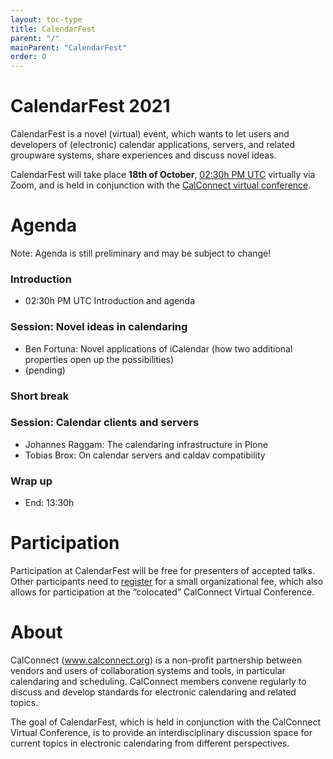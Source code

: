 ```yaml
---
layout: toc-type
title: CalendarFest
parent: "/"
mainParent: "CalendarFest"
order: 0
---
```


# CalendarFest 2021

CalendarFest is a novel (virtual) event, which wants to let users and developers of (electronic) calendar applications, servers, and related groupware systems, share experiences and discuss novel ideas. 

CalendarFest will take place **18th of October**, [02:30h PM UTC](https://www.timeanddate.com/worldclock/fixedtime.html?msg=CalendarFest&iso=20211018T1430&p1=1440&ah=3) virtually via Zoom, and is held in conjunction with the [CalConnect virtual conference](https://www.calconnect.org/events/calconnect-virtual-conference-autumn-2021).

# Agenda 

Note: Agenda is still preliminary and may be subject to change!

### Introduction
* 02:30h PM UTC Introduction and agenda

### Session: Novel ideas in calendaring
* Ben Fortuna: Novel applications of iCalendar (how two additional properties open up the possibilities)
* (pending)

### Short break

### Session: Calendar clients and servers
* Johannes Raggam: The calendaring infrastructure in Plone
* Tobias Brox: On calendar servers and caldav compatibility

### Wrap up
* End: 13:30h

# Participation

Participation at CalendarFest will be free for presenters of accepted talks. Other participants need to [register](https://www.calconnect.org/news/2021/09/02/registration-open-october-2021-calconnect-virtual-conference) for a small organizational fee, which also allows for participation at the  “colocated” CalConnect Virtual Conference.

# About 

CalConnect (www.calconnect.org) is a non-profit partnership between vendors and users of collaboration systems and tools, in particular calendaring and scheduling. CalConnect members convene regularly to discuss and develop standards for electronic calendaring and related topics.

The goal of CalendarFest, which is held in conjunction with the CalConnect Virtual Conference, is to provide an interdisciplinary discussion space for current topics in electronic calendaring from different perspectives.
